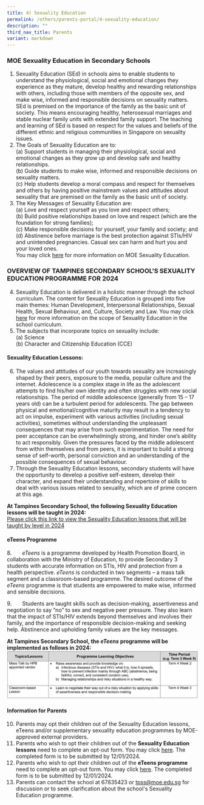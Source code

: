 ```yaml
---
title: 4) Sexuality Education
permalink: /others/parents-portal/4-sexuality-education/
description: ""
third_nav_title: Parents
variant: markdown
---
```

### MOE Sexuality Education in Secondary Schools

1. Sexuality Education (SEd) in schools aims to enable students to understand the physiological, social and emotional changes they experience as they mature, develop healthy and rewarding relationships with others, including those with members of the opposite sex, and make wise, informed and responsible decisions on sexuality matters. SEd is premised on the importance of the family as the basic unit of society. This means encouraging healthy, heterosexual marriages and stable nuclear family units with extended family support. The teaching and learning of SEd is based on respect for the values and beliefs of the different ethnic and religious communities in Singapore on sexuality issues.
2. The Goals of Sexuality Education are to:<br>
(a)  Support students in managing their physiological, social and emotional changes as they grow up and develop safe and healthy relationships.<br>(b)        Guide students to make wise, informed and responsible decisions on sexuality matters.<br> (c) Help students develop a moral compass and respect for themselves and others by having positive mainstream values and attitudes about sexuality that are premised on the family as the basic unit of society.
3. The Key Messages of Sexuality Education are:<br>(a) Love and respect yourself as you love and respect others;<br>(b) Build positive relationships based on love and respect (which are the foundation for strong families);<br>(c) Make responsible decisions for yourself, your family and society; and<br>(d)	Abstinence before marriage is the best protection against STIs/HIV and unintended pregnancies. Casual sex can harm and hurt you and your loved ones.<br>You may click [here](https://go.gov.sg/moe-sexuality-education) for more information on MOE Sexuality Education.

### OVERVIEW OF TAMPINES SECONDARY SCHOOL’S SEXUALITY EDUCATION PROGRAMME FOR 2024
4. Sexuality Education is delivered in a holistic manner through the school curriculum. The content for Sexuality Education is grouped into five main themes: Human Development, Interpersonal Relationships, Sexual Health, Sexual Behaviour, and, Culture, Society and Law. You may click [here](https://go.gov.sg/moe-sexuality-education-scope) for more information on the scope of Sexuality Education in the school curriculum.
5. The subjects that incorporate topics on sexuality include:<br>(a) Science<br>(b) Character and Citizenship Education (CCE)

#### Sexuality Education Lessons:
6.  The values and attitudes of our youth towards sexuality are increasingly shaped by their peers, exposure to the media, popular culture and the internet. Adolescence is a complex stage in life as the adolescent attempts to find his/her own identity and often struggles with new social relationships. The period of middle adolescence (generally from 15 – 17 years old) can be a turbulent period for adolescents. The gap between physical and emotional/cognitive maturity may result in a tendency to act on impulse, experiment with various activities (including sexual activities), sometimes without understanding the unpleasant consequences that may arise from such experimentation. The need for peer acceptance can be overwhelmingly strong, and hinder one’s ability to act responsibly.  Given the pressures faced by the middle adolescent from within themselves and from peers, it is important to build a strong sense of self-worth, personal conviction and an understanding of the possible consequences of sexual behaviour. 
7.  Through the Sexuality Education lessons, secondary students will have the opportunity to develop a positive self-esteem, develop their character, and expand their understanding and repertoire of skills to deal with various issues related to sexuality, which are of prime concern at this age.

**At Tampines Secondary School, **the following Sexuality Education lessons will be taught in 2024:****
<br>[Please click this link to view the Sexuality Education lessons that will be taught by level in 2024](/files/2024_Info_on_SEd_for_schs_website__Secondary_Schools__updated__2Jan.pdf)

#### eTeens Programme
    
8.&nbsp;&nbsp;&nbsp;&nbsp;&nbsp;&nbsp; _eTeens_ is a programme developed by Health Promotion Board, in collaboration with the Ministry of Education, to provide Secondary 3 students with accurate information on STIs, HIV and protection from a health perspective. _eTeens_ is conducted in two segments – a mass talk segment and a classroom-based programme. The desired outcome of the _eTeens_ programme is that students are empowered to make wise, informed and sensible decisions.

9.&nbsp;&nbsp;&nbsp;&nbsp;&nbsp;&nbsp; Students are taught skills such as decision-making, assertiveness and negotiation to say “no” to sex and negative peer pressure. They also learn that the impact of STIs/HIV extends beyond themselves and involves their family, and the importance of responsible decision-making and seeking help. Abstinence and upholding family values are the key messages.

**At Tampines Secondary School, the _eTeens_ programme will be implemented as follows in 2024:**
![](/images/eteens_table_final.JPG)

#### Information for Parents
10. Parents may opt their children out of the Sexuality Education lessons, eTeens and/or supplementary sexuality education programmes by MOE-approved external providers.
11. Parents who wish to opt their children out of the **Sexuality Education lessons** need to complete an opt-out form. You may click [here](https://form.gov.sg/6594c1506b250d00113d6199). The completed form is to be submitted by 12/01/2024. 
12. Parents who wish to opt their children out of the **eTeens programme** need to complete an opt-out form. You may click [here](https://form.gov.sg/6594c6ade421030011747299. ).  The completed form is to be submitted by 12/01/2024.
13. Parents can contact the school at 67835423 or tpss@moe.edu.sg for discussion or to seek clarification about the school's Sexuality Education programme.